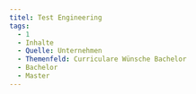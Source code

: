 ```yaml
---
titel: Test Engineering
tags:
  - 1
  - Inhalte
  - Quelle: Unternehmen
  - Themenfeld: Curriculare Wünsche Bachelor
  - Bachelor
  - Master
---
```

